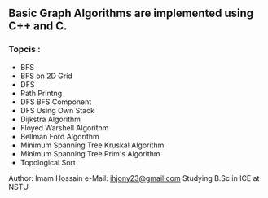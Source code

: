 ## Basic Graph Algorithms are implemented using C++ and C.

### Topcis :

* BFS
* BFS on 2D Grid
* DFS
* Path Printng
* DFS BFS Component
* DFS Using Own Stack
* Dijkstra Algorithm
* Floyed Warshell Algorithm
* Bellman Ford Algorithm
* Minimum Spanning Tree Kruskal Algorithm
* Minimum Spanning Tree Prim's Algorithm
* Topological Sort

Author: Imam Hossain
e-Mail: ihjony23@gmail.com
Studying B.Sc in ICE at NSTU